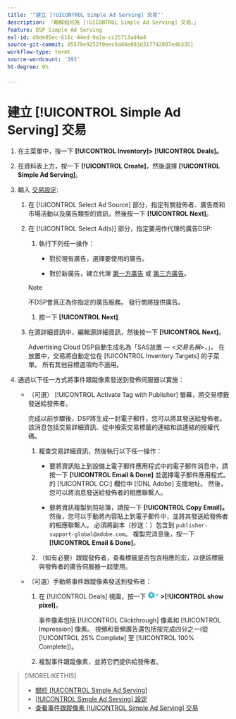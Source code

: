 ```yaml
---
title: '"建立 [!UICONTROL Simple Ad Serving] 交易"'
description: 「瞭解如何為 [!UICONTROL Simple Ad Serving] 交易。」
feature: DSP Simple Ad Serving
exl-id: d8de85ec-616c-44ed-9a1a-cc25713ad4a4
source-git-commit: 05578e9252f0eec6dd4e003d317742007edb3351
workflow-type: tm+mt
source-wordcount: '393'
ht-degree: 0%

---
```


# 建立 [!UICONTROL Simple Ad Serving] 交易

1. 在主菜單中，按一下 **[!UICONTROL Inventory]> [!UICONTROL Deals]。**

1. 在資料表上方，按一下 **[!UICONTROL Create]**，然後選擇 **[!UICONTROL Simple Ad Serving]**。

1. 輸入 [交易設定](simple-deal-settings.md):

   1. 在 [!UICONTROL Select Ad Source] 部分，指定有關發佈者、廣告商和市場活動以及廣告類型的資訊，然後按一下 **[!UICONTROL Next]**。

   1. 在 [!UICONTROL Select Ad(s)] 部分，指定要用作代理的廣告DSP:

      1. 執行下列任一操作：

         * 對於現有廣告，選擇要使用的廣告。

         * 對於新廣告，建立代理 [第一方廣告](/help/dsp/campaign-management/ads/ad-create.md) 或 [第三方廣告](/help/dsp/campaign-management/ads/ad-create-third-party.md)。
      >[!NOTE]
      > 不DSP會真正為你指定的廣告服務。 發行商將提供廣告。

      1. 按一下 **[!UICONTROL Next]**.
   1. 在源詳細資訊中，編輯源詳細資訊，然後按一下 **[!UICONTROL Next]**。

      Advertising Cloud DSP自動生成名為「SAS放置 — &lt;*交易名稱*>，」。 在放置中，交易將自動定位在 [!UICONTROL Inventory Targets] 的子菜單。 所有其他目標選項均不適用。



1. 通過以下任一方式將事件跟蹤像素發送到發佈伺服器以實施：

   * （可選） [!UICONTROL Activate Tag with Publisher] 螢幕，將交易標籤發送給發佈者。

      完成以前步驟後，DSP將生成一封電子郵件，您可以將其發送給發佈者。 該消息包括交易詳細資訊、從中檢索交易標籤的連結和該連結的授權代碼。

      1. 複查交易詳細資訊，然後執行以下任一操作：

         * 要將資訊貼上到設備上電子郵件應用程式中的電子郵件消息中，請按一下 **[!UICONTROL Email & Done]** 並選擇電子郵件應用程式。 的 [!UICONTROL CC:] 欄位中 [!DNL Adobe] 支援地址。 然後，您可以將消息發送給發佈者的相應聯繫人。

         * 要將資訊複製到剪貼簿，請按一下 **[!UICONTROL Copy Email]。** 然後，您可以手動將內容貼上到電子郵件中，並將其發送給發佈者的相應聯繫人。 必須將副本（抄送：）包含到 `publisher-support-global@adobe.com`。 複製完消息後，按一下 **[!UICONTROL Email & Done]**。
      1. （如有必要）跟蹤發佈者，查看標籤是否包含相應的宏，以便該標籤與發佈者的廣告伺服器一起使用。
   * （可選）手動將事件跟蹤像素發送到發佈者：

      1. 在 [!UICONTROL Deals] 視圖，按一下 ![「選項」菜單](/help/dsp/assets/options-menu.png) **>[!UICONTROL show pixel]**。

         事件像素包括 [!UICONTROL Clickthrough] 像素和 [!UICONTROL Impression] 像素。 視頻和音頻廣告還包括按完成四分之一(從 [!UICONTROL 25% Complete] 至 [!UICONTROL 100% Complete])。

      1. 複製事件跟蹤像素，並將它們提供給發佈者。



>[!MORELIKETHIS]
>
>* [關於 [!UICONTROL Simple Ad Serving]](simple-deal-about.md)
>* [[!UICONTROL Simple Ad Serving] 設定](simple-deal-settings.md)
>* [查看事件跟蹤像素 [!UICONTROL Simple Ad Serving] 交易](simple-deal-show-pixels.md)

